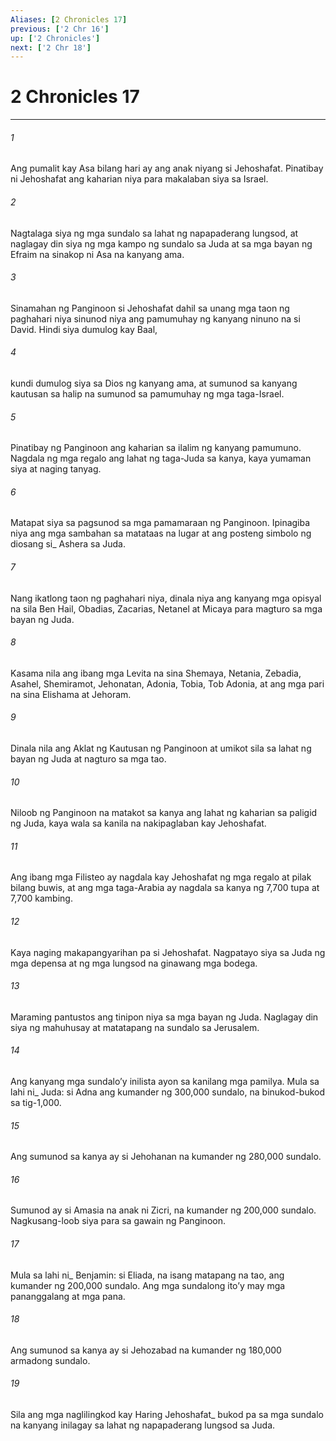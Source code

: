 ```yaml
---
Aliases: [2 Chronicles 17]
previous: ['2 Chr 16']
up: ['2 Chronicles']
next: ['2 Chr 18']
---
```

# 2 Chronicles 17

***






















###### 1 










Ang pumalit kay Asa bilang hari ay ang anak niyang si Jehoshafat. Pinatibay ni Jehoshafat ang kaharian niya para makalaban siya sa Israel. 





















###### 2 










Nagtalaga siya ng mga sundalo sa lahat ng napapaderang lungsod, at naglagay din siya ng mga kampo ng sundalo sa Juda at sa mga bayan ng Efraim na sinakop ni Asa na kanyang ama. 





















###### 3 










Sinamahan ng Panginoon si Jehoshafat dahil sa unang mga taon ng paghahari niya sinunod niya ang pamumuhay ng kanyang ninuno na si David. Hindi siya dumulog kay Baal, 





















###### 4 










kundi dumulog siya sa Dios ng kanyang ama, at sumunod sa kanyang kautusan sa halip na sumunod sa pamumuhay ng mga taga-Israel. 





















###### 5 










Pinatibay ng Panginoon ang kaharian sa ilalim ng kanyang pamumuno. Nagdala ng mga regalo ang lahat ng taga-Juda sa kanya, kaya yumaman siya at naging tanyag. 





















###### 6 










Matapat siya sa pagsunod sa mga pamamaraan ng Panginoon. Ipinagiba niya ang mga sambahan sa matataas na lugar at ang posteng simbolo ng diosang si_ Ashera sa Juda. 





















###### 7 










Nang ikatlong taon ng paghahari niya, dinala niya ang kanyang mga opisyal na sila Ben Hail, Obadias, Zacarias, Netanel at Micaya para magturo sa mga bayan ng Juda. 





















###### 8 










Kasama nila ang ibang mga Levita na sina Shemaya, Netania, Zebadia, Asahel, Shemiramot, Jehonatan, Adonia, Tobia, Tob Adonia, at ang mga pari na sina Elishama at Jehoram. 





















###### 9 










Dinala nila ang Aklat ng Kautusan ng Panginoon at umikot sila sa lahat ng bayan ng Juda at nagturo sa mga tao. 





















###### 10 










Niloob ng Panginoon na matakot sa kanya ang lahat ng kaharian sa paligid ng Juda, kaya wala sa kanila na nakipaglaban kay Jehoshafat. 





















###### 11 










Ang ibang mga Filisteo ay nagdala kay Jehoshafat ng mga regalo at pilak bilang buwis, at ang mga taga-Arabia ay nagdala sa kanya ng 7,700 tupa at 7,700 kambing. 





















###### 12 










Kaya naging makapangyarihan pa si Jehoshafat. Nagpatayo siya sa Juda ng mga depensa at ng mga lungsod na ginawang mga bodega. 





















###### 13 










Maraming pantustos ang tinipon niya sa mga bayan ng Juda. Naglagay din siya ng mahuhusay at matatapang na sundalo sa Jerusalem. 





















###### 14 










Ang kanyang mga sundaloʼy inilista ayon sa kanilang mga pamilya. Mula sa lahi ni_ Juda: si Adna ang kumander ng 300,000 sundalo, na binukod-bukod sa tig-1,000. 





















###### 15 










Ang sumunod sa kanya ay si Jehohanan na kumander ng 280,000 sundalo. 





















###### 16 










Sumunod ay si Amasia na anak ni Zicri, na kumander ng 200,000 sundalo. Nagkusang-loob siya para sa gawain ng Panginoon. 





















###### 17 










Mula sa lahi ni_ Benjamin: si Eliada, na isang matapang na tao, ang kumander ng 200,000 sundalo. Ang mga sundalong itoʼy may mga pananggalang at mga pana. 





















###### 18 










Ang sumunod sa kanya ay si Jehozabad na kumander ng 180,000 armadong sundalo. 





















###### 19 










Sila ang mga naglilingkod kay Haring Jehoshafat_ bukod pa sa mga sundalo na kanyang inilagay sa lahat ng napapaderang lungsod sa Juda.
